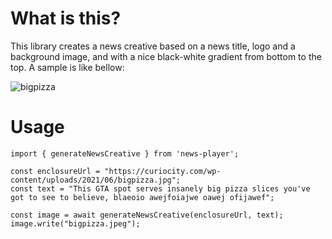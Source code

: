 # What is this?
This library creates a news creative based on a news title, logo and a background image, and with a nice black-white gradient from bottom to the top. A sample is like bellow:

![bigpizza](https://i.imgur.com/l0ai7PO.jpeg)

# Usage

    import { generateNewsCreative } from 'news-player';

    const enclosureUrl = "https://curiocity.com/wp-content/uploads/2021/06/bigpizza.jpg";
    const text = "This GTA spot serves insanely big pizza slices you've got to see to believe, blaeoio awejfoiajwe oawej ofijawef";

    const image = await generateNewsCreative(enclosureUrl, text);
    image.write("bigpizza.jpeg");
